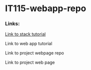 # IT115-webapp-repo

### Links:

[Link to stack tutorial](https://docs.google.com/document/d/1AQZOeI8Gl25kZFfXHBTsxyyzuwxrs8UbkBuA6PXa_HU/edit)

Link to web app tutorial

Link to project webpage repo

Link to project web page
